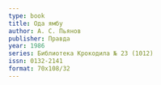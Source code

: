 ```yaml
---
type: book
title: Ода ямбу
author: А. С. Пьянов
publisher: Правда
year: 1986
series: Библиотека Крокодила № 23 (1012)
issn: 0132-2141
format: 70x108/32
---
```

